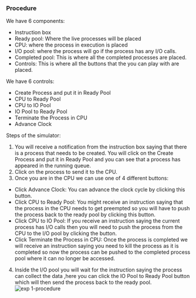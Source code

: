 ### Procedure
We have 6 components:

* Instruction box
* Ready pool: Where the live processes will be placed
* CPU: where the process in execution is placed
* I/O pool: where the process will go if the process has any I/O calls.
* Completed pool: This is where all the completed processes are placed.
* Controls: This is where all the buttons that the you can play with are placed.

We have 6 controls:
* Create Process and put it in Ready Pool
* CPU to Ready Pool
* CPU to IO Pool
* IO Pool to Ready Pool
* Terminate the Process in CPU
* Advance Clock

Steps of the simulator:

1. You will receive a notification from the instruction box saying that there is a process that needs to be created. You will click on the Create Process and put it in Ready Pool and you can see that a process has appeared in the running queue.
2. Click on the process to send it to the CPU.
3. Once you are in the CPU we can use one of 4 different buttons:
  - Click Advance Clock: You can advance the clock cycle by clicking this button.
  - Click CPU to Ready Pool: You might receive an instruction saying that the process in the CPU needs to get preempted so you will have to push the process back to the ready pool by clicking this button.
  - Click CPU to IO Pool: If you receive an instruction saying the current process has I/O calls then you will need to push the process from the CPU to the I/O pool by clicking the button.
  - Click Terminate the Process in CPU: Once the process is completed we will receive an instruction saying you need to kill the process as it is completed so now the process can be pushed to the completed process pool where it can no longer be accessed.
4. Inside the I/O pool you will wait for the instruction saying the process can collect the data ,here you can click the IO Pool to Ready Pool button which will then send the process back to the ready pool.
![exp 1-procedure](https://user-images.githubusercontent.com/110168104/200494899-46443936-8ce6-48d5-8187-9526cdd4d98f.jpeg)


